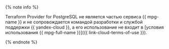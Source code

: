 {% note info %}

Terraform Provider for PostgreSQL не является частью сервиса {{ mpg-name }} и не сопровождается командой разработки и службой поддержки {{ yandex-cloud }}, а его использование не входит в [условия использования {{ mpg-full-name }}]({{ link-cloud-terms-of-use }}).

{% endnote %}
